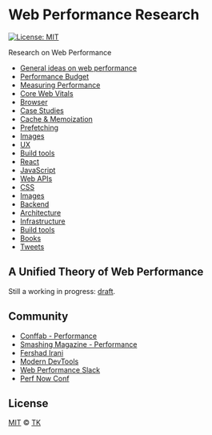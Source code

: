 # Web Performance Research

[![License: MIT](https://img.shields.io/badge/License-MIT-blue.svg)](https://opensource.org/licenses/MIT)

Research on Web Performance

- [General ideas on web performance](general)
- [Performance Budget](performance-budget)
- [Measuring Performance](measuring-performance)
- [Core Web Vitals](core-web-vitals)
- [Browser](browser)
- [Case Studies](case-studies)
- [Cache & Memoization](cache-and-memoization)
- [Prefetching](prefetching)
- [Images](images)
- [UX](ux)
- [Build tools](build-tools)
- [React](react)
- [JavaScript](javascript)
- [Web APIs](web-apis)
- [CSS](css)
- [Images](images)
- [Backend](backend)
- [Architecture](architecture)
- [Infrastructure](infrastructure)
- [Build tools](build-tools)
- [Books](books)
- [Tweets](tweets)

## A Unified Theory of Web Performance

Still a working in progress: [draft](draft/a-unified-theory-of-web-performance.md).

## Community

- [Conffab - Performance](https://conffab.com/topic/performance)
- [Smashing Magazine - Performance](https://www.smashingmagazine.com/category/performance)
- [Fershad Irani](https://fershad.com/writing/all)
- [Modern DevTools](https://moderndevtools.com)
- [Web Performance Slack](https://webperformance.slack.com)
- [Perf Now Conf](https://perfnow.nl)

## License

[MIT](/LICENSE) © [TK](https://iamtk.co)
